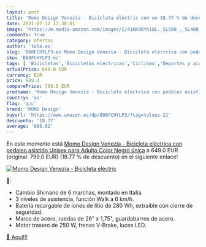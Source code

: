 ```yaml
---
layout: post
title: 'Momo Design Venezia - Bicicleta eléctric con un 18.77 % de descuento'
date: 2021-07-12 17:38:01
image: 'https://m.media-amazon.com/images/I/41mK9DYh1QL._SL500_._SL400_.jpg'
comments: true
category: ofertas
author: 'tole.es'
slug: 'B08FCHYLP3-es Momo Design Venezia - Bicicleta eléctrica con pedaleo...'
sku: 'B08FCHYLP3-es'
tags: [ 'Bicicletas','Bicicletas eléctricas','Ciclismo','Deportes y aire libre','Ropa y equipo para deportes','bicicleta','momo design', ]
actualPrice: 649.0 EUR
currency: EUR
price: 649.0
comparePrice: 799.0 EUR
prodname: 'Momo Design Venezia - Bicicleta eléctrica con pedaleo asistido  Unisex  para Adulto  Color Negro  única'
country: 'es'
flag: '🇪🇸'
brand: 'MOMO Design'
buyurl: 'https://www.amazon.es/dp/B08FCHYLP3/?tag=tolees-21'
descuento: '18.77'
average: '666.02'
---
```


En este momento está [Momo Design Venezia - Bicicleta eléctrica con pedaleo asistido  Unisex  para Adulto  Color Negro  única](https://www.amazon.es/dp/B08FCHYLP3/?tag=tolees-21) a 649.0 EUR (original: 799.0 EUR) (18.77 %  de descuento) en el siguiente enlace!

[![Momo Design Venezia - Bicicleta eléctric](https://m.media-amazon.com/images/I/41mK9DYh1QL._SL500_._SL400_.jpg)](https://www.amazon.es/dp/B08FCHYLP3/?tag=tolees-21)

🔎:

- Cambio Shimano de 6 marchas, montado en Italia.
- 3 niveles de asistencia, función Walk a 6 km/h.
- Batería recargable de iones de litio de 280 Wh, extraíble con cierre de seguridad.
- Marco de acero, ruedas de 26" x 1,75", guardabarros de acero.
- Motor trasero de 250 W, frenos V-Brake, luces LED.

[🛒 Aquí!!!](https://www.amazon.es/dp/B08FCHYLP3/?tag=tolees-21)
